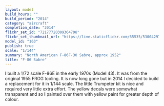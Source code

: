 ```yaml
---
layout: model
build_hours: ""
build_period: "2014"
category: "aircraft"
completion_date: "2014"
flickr_set_id: "72177720309364798"
flickr_set_thumbnail_url: "https://live.staticflickr.com/65535/53004297869_d7c52c5e48_m.jpg"
model_id: "163"
publish: true
scale: "1/144"
summary: "North American F-86F-30 Sabre, approx 1952"
title: "F-86 Sabre"
---
```


I built a 1/72 scale F-86E in the early 1970s (Model 43). It was from the original 1955 FROG tooling. It is now long gone but in 2014 I decided to build a replacement for it in 1/144 scale. The little Trumpeter kit is nice and required very little extra effort. The yellow decals were somewhat transparent and so I painted over them with yellow paint for greater depth of colour.
